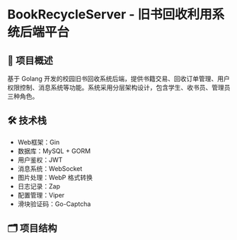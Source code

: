 # BookRecycleServer - 旧书回收利用系统后端平台

## 📖 项目概述

基于 Golang 开发的校园旧书回收系统后端，提供书籍交易、回收订单管理、用户权限控制、消息系统等功能。系统采用分层架构设计，包含学生、收书员、管理员三种角色。

## 🛠️ 技术栈

- Web框架：Gin
- 数据库：MySQL + GORM
- 用户鉴权：JWT
- 消息系统：WebSocket
- 图片处理：WebP 格式转换
- 日志记录：Zap
- 配置管理：Viper
- 滑块验证码：Go-Captcha

## 🗂️ 项目结构
